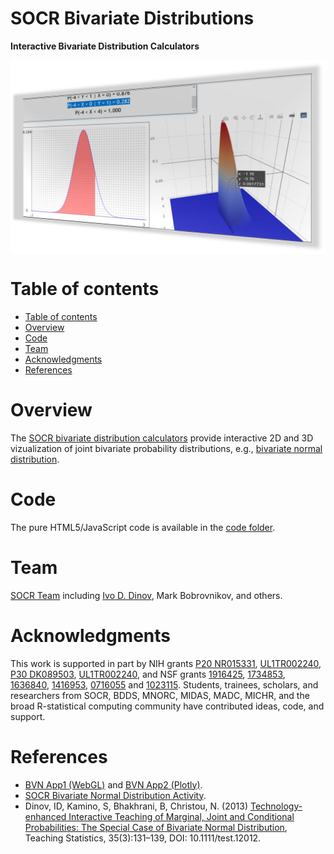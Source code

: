 # SOCR Bivariate Distributions

**Interactive Bivariate Distribution Calculators**

<a href="https://socr.umich.edu/HTML5/BivariateNormal/"><img align="middle" src="https://raw.githubusercontent.com/SOCR/SOCR_Bivariate_Distributions/master/images/SOCR_BVN_Thumbnail.png"></a>

Table of contents
=================

<!--ts-->
   * [Table of contents](#table-of-contents)
   * [Overview](#overview)
   * [Code](#code)
   * [Team](#team)
   * [Acknowledgments](#acknowledgments)
   * [References](#references)
<!--te-->


Overview
========

The [SOCR bivariate distribution calculators](https://socr.umich.edu/HTML5/BivariateNormal/) provide interactive 2D and 3D vizualization of joint bivariate probability distributions, e.g., [bivariate normal distribution](https://socr.umich.edu/HTML5/BivariateNormal/).

Code
====

The pure HTML5/JavaScript code is available in the [code folder](https://github.com/SOCR/SOCR_Bivariate_Distributions/tree/master/code).

Team
====

[SOCR Team](http://www.socr.umich.edu/people/) including [Ivo D. Dinov](http://umich.edu/~dinov), Mark Bobrovnikov, and others.

Acknowledgments
===============

This work is supported in part by NIH grants [P20 NR015331](www.socr.umich.edu/CSCD), [UL1TR002240](https://projectreporter.nih.gov/project_info_description.cfm?aid=9491961&icde=39078316), [P30 DK089503](http://mmoc.med.umich.edu/), [UL1TR002240](https://www.michr.umich.edu), and NSF grants [1916425](http://midas.umich.edu/), [1734853](http://brain-life.org/), [1636840](http://neurosciencenetwork.org/), [1416953](http://distributome.org), [0716055](http://socr.umich.edu) and [1023115](http://distributome.org). Students, trainees, scholars, and researchers from SOCR, BDDS, MNORC, MIDAS, MADC, MICHR, and the broad R-statistical computing community have contributed ideas, code, and support.

References
==========

* [BVN App1 (WebGL)](https://socr.umich.edu/HTML5/BivariateNormal/) and [BVN App2 (Plotly)](https://socr.umich.edu/HTML5/BivariateNormal/BVN2/).
* [SOCR Bivariate Normal Distribution Activity](http://wiki.stat.ucla.edu/socr/index.php/SOCR_BivariateNormal_JS_Activity).
* Dinov, ID, Kamino, S, Bhakhrani, B, Christou, N. (2013) [Technology-enhanced Interactive Teaching of Marginal, Joint and Conditional Probabilities: The Special Case of Bivariate Normal Distribution](http://onlinelibrary.wiley.com/doi/10.1111/test.12012/abstract), Teaching Statistics, 35(3):131–139, DOI: 10.1111/test.12012.
